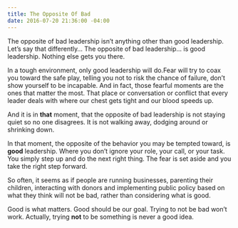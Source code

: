 ```yaml
---
title: The Opposite Of Bad
date: 2016-07-20 21:36:00 -04:00
---
```


The opposite of bad leadership isn’t anything other than good leadership. Let’s say that differently… The opposite of bad leadership… is good leadership. Nothing else gets you there.

In a tough environment, only good leadership will do.Fear will try to coax you toward the safe play, telling you not to risk the chance of failure, don’t show yourself to be incapable. And in fact, those fearful moments are the ones that matter the most. That place or conversation or conflict that every leader deals with where our chest gets tight and our blood speeds up. 

And it is in **that** moment, that the opposite of bad leadership is not staying quiet so no one disagrees. It is not walking away, dodging around or shrinking down. 

In that moment, the opposite of the behavior you may be tempted toward, is **good** leadership. Where you don’t ignore your role, your call, or your task. You simply step up and do the next right thing. The fear is set aside and you take the right step forward.

So often, it seems as if people are running businesses, parenting their children, interacting with donors and implementing public policy based on what they think will not be bad, rather than considering what is good.

Good is what matters. Good should be our goal. Trying to not be bad won’t work. Actually, trying **not** to be something is never a good idea.

 